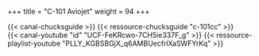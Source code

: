 +++
title = "C-101 Aviojet"
weight = 94
+++

<div class="contenu"> <!-- Chuck's guide //-->
{{< canal-chucksguide >}}
{{< ressource-chucksguide "c-101cc" >}}
</div>

<div class="contenu"> <!-- Deephack //-->
{{< canal-youtube "id" "UCF-FeKRcwo-7CH5ie337F_g" >}}
{{< ressource-playlist-youtube "PLLY_KGBSBGjX_q6AMBUecfrlXaSWFYrKq" >}}
</div>


